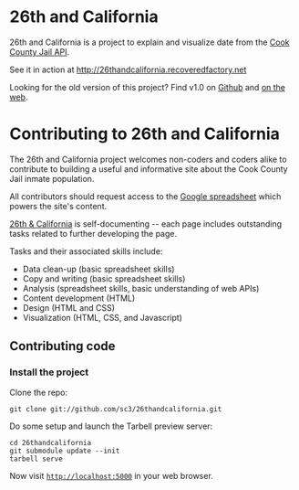 # 26th and California

26th and California is a project to explain and visualize date from the [Cook County Jail API](https://github.com/sc3/cookcountyjail).

See it in action at http://26thandcalifornia.recoveredfactory.net

Looking for the old version of this project? Find v1.0 on [Github](https://github.com/sc3/26thandcalifornia-v1.0/) and [on the web](http://26thandcalifornia-v1.0.recoveredfactory.net).

# Contributing to 26th and California

The 26th and California project welcomes non-coders and coders alike to contribute to building a useful and informative site about the Cook County Jail inmate population.

All contributors should request access to the [Google spreadsheet](https://docs.google.com/spreadsheet/ccc?key=0Ak3IIavLYTovdExmUldWMVVDR3I5MWtFU01Nc054Mmc&usp=drive_web) which powers the site's content. 

[26th & California](http://26thandcalifornia.recoveredfactory.net) is self-documenting -- each page includes outstanding tasks related to further developing the page.

Tasks and their associated skills include:

* Data clean-up (basic spreadsheet skills)
* Copy and writing (basic spreadsheet skills)
* Analysis (spreadsheet skills, basic understanding of web APIs)
* Content development (HTML)
* Design (HTML and CSS)
* Visualization (HTML, CSS, and Javascript) 

## Contributing code

### Install the project

Clone the repo:

    git clone git://github.com/sc3/26thandcalifornia.git 

Do some setup and launch the Tarbell preview server:

    cd 26thandcalifornia
    git submodule update --init
    tarbell serve

Now visit [`http://localhost:5000`](http://localhost:5000) in your web browser.

### 

